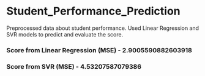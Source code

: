 # Student_Performance_Prediction
Preprocessed data about student performance. Used Linear Regression and SVR models to predict and evaluate the score. 

### Score from Linear Regression (MSE) - 2.9005590882603918
### Score from SVR (MSE) - 4.53207587079386